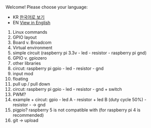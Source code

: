 Welcome! Please choose your language:
  - KR [한국어로 보기](./ko/README.md)
  - EN [View in English](./en/README.md)




1. Linux commands
2. GPIO layout
3. Board v. Broadcom
4. Virtual environment
5. simple circuit (raspberry pi 3.3v - led - resistor - raspberry pi gnd)
6. GPIO v. gpiozero
7. other libraries
8. circut: raspberry pi gpio - led - resistor - gnd
9. input mod
10. floating
11. pull up / pull down
12. circut: raspberry pi gpio - led - resistor - gnd + switch
13. PWM?
14. example + circut: gpio - led A - resistor  + led B (duty cycle 50%) - resistor - -> gnd 
15. pigpio? raspberry 5 is not compatible with (for raspberry pi 4 is recommended)
16. git -> upload 
